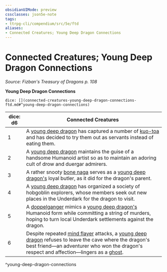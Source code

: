 ```yaml
---
obsidianUIMode: preview
cssclasses: json5e-note
tags:
- ttrpg-cli/compendium/src/5e/ftd
aliases:
- Connected Creatures; Young Deep Dragon Connections
---
```

# Connected Creatures; Young Deep Dragon Connections
*Source: Fizban's Treasury of Dragons p. 108* 

**Young Deep Dragon Connections**

`dice: [](connected-creatures-young-deep-dragon-connections-ftd.md#^young-deep-dragon-connections)`

| dice: d6 | Connected Creatures |
|----------|---------------------|
| 1 | A [young deep dragon](/3-Mechanics/CLI/Compendium/bestiary/dragon/young-deep-dragon-ftd.md) has captured a number of [kuo-toa](/3-Mechanics/CLI/Compendium/bestiary/humanoid/kuo-toa.md) and has decided to try them out as servants instead of eating them. |
| 2 | A [young deep dragon](/3-Mechanics/CLI/Compendium/bestiary/dragon/young-deep-dragon-ftd.md) maintains the guise of a handsome Humanoid artist so as to maintain an adoring cult of drow and duergar admirers. |
| 3 | A rather snooty [bone naga](/3-Mechanics/CLI/Compendium/bestiary/undead/bone-naga-spirit.md) serves as a [young deep dragon's](/3-Mechanics/CLI/Compendium/bestiary/dragon/young-deep-dragon-ftd.md) loyal butler, as it did for the dragon's parent. |
| 4 | A [young deep dragon](/3-Mechanics/CLI/Compendium/bestiary/dragon/young-deep-dragon-ftd.md) has organized a society of hobgoblin explorers, whose members seek out new places in the Underdark for the dragon to visit. |
| 5 | A [doppelganger](/3-Mechanics/CLI/Compendium/bestiary/monstrosity/doppelganger.md) mimics a [young deep dragon's](/3-Mechanics/CLI/Compendium/bestiary/dragon/young-deep-dragon-ftd.md) Humanoid form while committing a string of murders, hoping to turn local Underdark settlements against the dragon. |
| 6 | Despite repeated [mind flayer](/3-Mechanics/CLI/Compendium/bestiary/aberration/mind-flayer.md) attacks, a [young deep dragon](/3-Mechanics/CLI/Compendium/bestiary/dragon/young-deep-dragon-ftd.md) refuses to leave the cave where the dragon's best friend—an adventurer who won the dragon's respect and affection—lingers as a [ghost](/3-Mechanics/CLI/Compendium/bestiary/undead/ghost.md). |
^young-deep-dragon-connections